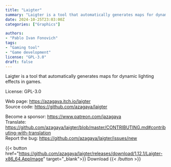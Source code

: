 ```yaml
---
title: "Laigter"
summary: "Laigter is a tool that automatically generates maps for dynamic lighting effects in games"
date: 2024-10-25T23:03:00Z
categories: ["Graphics"]

authors:
- "Pablo Ivan Fonovich"
tags: 
- "Gaming tool"
- "Game development"
license: "GPL-3.0"
draft: false
---
```


Laigter is a tool that automatically generates maps for dynamic lighting effects in games.

License: GPL-3.0

Web page: <https://azagaya.itch.io/laigter>  
Source code: <https://github.com/azagaya/laigter>

Become a sponsor: <https://www.patreon.com/jazagaya>  
Translate: <https://github.com/azagaya/laigter/blob/master/CONTRIBUTING.md#contributing-with-translation>  
Report the bug: <https://github.com/azagaya/laigter/issues/new>  

{{< button href="https://github.com/azagaya/laigter/releases/download/1.12.1/Laigter-x86_64.AppImage" target="_blank">}}
Download
{{< /button >}}